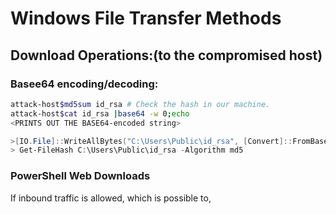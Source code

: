# Windows File Transfer Methods

## Download Operations:(to the compromised host)&#x20;

### Basee64 encoding/decoding:

```bash
attack-host$md5sum id_rsa # Check the hash in our machine.
attack-host$cat id_rsa |base64 -w 0;echo
<PRINTS OUT THE BASE64-encoded string>
```

```powershell
>[IO.File]::WriteAllBytes("C:\Users\Public\id_rsa", [Convert]::FromBase64String("BASE64-encoded-file"))
> Get-FileHash C:\Users\Public\id_rsa -Algorithm md5

```

### PowerShell Web Downloads

If inbound traffic is allowed, which is possible to,


